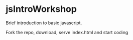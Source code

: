 # jsIntroWorkshop
Brief introduction to basic javascript.

Fork the repo, download, serve index.html and start coding
